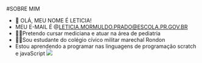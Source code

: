 #SOBRE MIM

- :woman: OLÁ, MEU NOME É LETICIA! 
- MEU E-MAIL É @LETICIA.MORMULDO.PRADO@ESCOLA.PR.GOV.BR
- :woman_health_worker:Pretendo cursar mediciana e atuar na área de pediatria
- :student:Sou estudante do colégio cívico militar marechal Rondon
- Estou aprendendo a programar nas linguagens de programação scratch e javaScript
![](https://img.shields.io/badge/Scratch-4D97FF?style=for-the-badge&logo=Scratch&logoColor=white)
